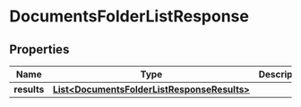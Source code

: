 

# DocumentsFolderListResponse


## Properties

Name | Type | Description | Notes
------------ | ------------- | ------------- | -------------
**results** | [**List&lt;DocumentsFolderListResponseResults&gt;**](DocumentsFolderListResponseResults.md) |  |  [optional]



